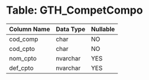 # Table: GTH_CompetCompo

| Column Name | Data Type | Nullable |
|-------------|-----------|----------|
| cod_comp | char | NO |
| cod_cpto | char | NO |
| nom_cpto | nvarchar | YES |
| def_cpto | nvarchar | YES |
